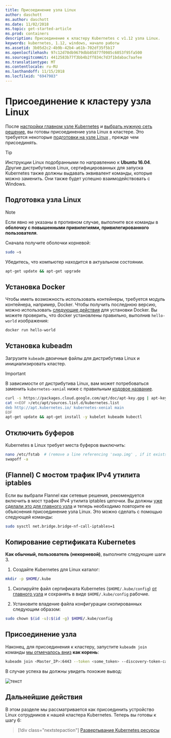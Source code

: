 ```yaml
---
title: Присоединение узла Linux
author: daschott
ms.author: daschott
ms.date: 11/02/2018
ms.topic: get-started-article
ms.prod: containers
description: Присоединение к кластеру Kubernetes с v1.12 узла Linux.
keywords: kubernetes, 1.12, windows, начало работы
ms.assetid: 3b05d2c2-4b9b-42b4-a61b-702df35f5b17
ms.openlocfilehash: 97c12d70db9679dbb85877f0985c6053f95fa500
ms.sourcegitcommit: 4412583b77f3bb4b2ff834c7d3f1bdabac7aafee
ms.translationtype: MT
ms.contentlocale: ru-RU
ms.lasthandoff: 11/15/2018
ms.locfileid: "6947983"
---
```

# <a name="joining-linux-nodes-to-a-cluster"></a>Присоединение к кластеру узла Linux

После [настройки главном узле Kubernetes](creating-a-linux-master.md) и [выбрать нужную сеть решение](network-topologies.md), вы готовы присоединение узла Linux в кластере. Это требуется некоторые [подготовки на узле Linux](joining-linux-workers.md#preparing-a-linux-node) , прежде чем присоединять.
> [!tip]
> Инструкции Linux подобранными по направлению к **Ubuntu 16.04**. Другие дистрибутивов Linux, сертифицированных для запуска Kubernetes также должны выдавать эквивалент команды, которые можно заменить. Они также будет успешно взаимодействовать с Windows.

## <a name="preparing-a-linux-node"></a>Подготовка узла Linux

> [!NOTE]
> Если явно не указаны в противном случае, выполните все команды в **оболочку с повышенными привилегиями, привилегированного пользователя**.

Сначала получите оболочки корневой:

```bash
sudo –s
```

Убедитесь, что компьютер находится в актуальном состоянии.

```bash
apt-get update && apt-get upgrade
```

## <a name="install-docker"></a>Установка Docker

Чтобы иметь возможность использовать контейнеры, требуется модуль контейнера, например, Docker. Чтобы получить последнюю версию, можно использовать [следующие действия](https://docs.docker.com/install/linux/docker-ce/ubuntu/) для установки Docker. Вы можете проверить, что docker установлены правильно, выполнив `hello-world` изображения:

```bash
docker run hello-world
```

## <a name="install-kubeadm"></a>Установка kubeadm

Загрузите `kubeadm` двоичные файлы для дистрибутива Linux и инициализировать кластер.

> [!Important]  
> В зависимости от дистрибутива Linux, вам может потребоваться заменить `kubernetes-xenial` ниже с правильным [кодовое название](https://wiki.ubuntu.com/Releases).

``` bash
curl -s https://packages.cloud.google.com/apt/doc/apt-key.gpg | apt-key add -
cat <<EOF >/etc/apt/sources.list.d/kubernetes.list
deb http://apt.kubernetes.io/ kubernetes-xenial main
EOF
apt-get update && apt-get install -y kubelet kubeadm kubectl 
```

## <a name="disable-swap"></a>Отключить буферов

Kubernetes в Linux требует места буферов выключить:

``` bash
nano /etc/fstab  # (remove a line referencing 'swap.img' , if it exists)
swapoff -a
```

## <a name="flannel-only-enable-bridged-ipv4-traffic-to-iptables"></a>(Flannel) С мостом трафик IPv4 утилита iptables

Если вы выбрали Flannel как сетевые решения, рекомендуется включить в мост трафик IPv4 утилита iptables цепочки. Вы должны [уже сделали это для главного узла](network-topologies.md#flannel-in-host-gateway-mode) и теперь необходимо повторите ее объяснения присоединение узла Linux. Это можно сделать с помощью следующей команды:

``` bash
sudo sysctl net.bridge.bridge-nf-call-iptables=1
```

## <a name="copy-kubernetes-certificate"></a>Копирование сертификата Kubernetes

**Как обычный, пользователь (некорневой)**, выполните следующие шаги 3.

1. Создайте Kubernetes для Linux каталог:

```bash
mkdir -p $HOME/.kube
```

1. Скопируйте файл сертификата Kubernetes (`$HOME/.kube/config`) [от главного узла](./creating-a-linux-master.md#collect-cluster-information) и сохранять в виде `$HOME/.kube/config` рабочие.

1. Установите владение файла конфигурации скопированных следующим образом:

``` bash
sudo chown $(id -u):$(id -g) $HOME/.kube/config
```

## <a name="joining-node"></a>Присоединение узла

Наконец, для присоединения к кластеру, запустите `kubeadm join` команды [мы отмечалось вниз](./creating-a-linux-master.md#initialize-master) **как корень**:

```bash
kubeadm join <Master_IP>:6443 --token <some_token> --discovery-token-ca-cert-hash <some_hash>
```

В случае успеха вы должны увидеть похожие вывод:

![текст](./media/node-join.png)

## <a name="next-steps"></a>Дальнейшие действия

В этом разделе мы рассматривается как присоединить устройство Linux сотрудников к нашей кластера Kubernetes. Теперь вы готовы к шагу 6:
> [!div class="nextstepaction"]
> [Развертывание Kubernetes ресурсы](./deploying-resources.md)